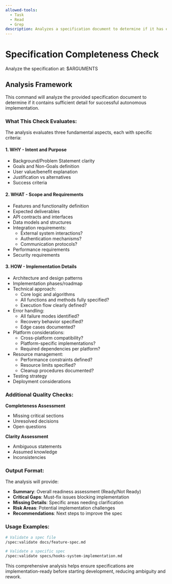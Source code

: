 ```yaml
---
allowed-tools:
  - Task
  - Read
  - Grep
description: Analyzes a specification document to determine if it has enough detail for autonomous implementation
---
```


# Specification Completeness Check

Analyze the specification at: $ARGUMENTS

## Analysis Framework

This command will analyze the provided specification document to determine if it contains sufficient detail for successful autonomous implementation.

### What This Check Evaluates:

The analysis evaluates three fundamental aspects, each with specific criteria:

#### 1. **WHY - Intent and Purpose**
- Background/Problem Statement clarity
- Goals and Non-Goals definition
- User value/benefit explanation
- Justification vs alternatives
- Success criteria

#### 2. **WHAT - Scope and Requirements**
- Features and functionality definition
- Expected deliverables
- API contracts and interfaces
- Data models and structures
- Integration requirements:
  - External system interactions?
  - Authentication mechanisms?
  - Communication protocols?
- Performance requirements
- Security requirements

#### 3. **HOW - Implementation Details**
- Architecture and design patterns
- Implementation phases/roadmap
- Technical approach:
  - Core logic and algorithms
  - All functions and methods fully specified?
  - Execution flow clearly defined?
- Error handling:
  - All failure modes identified?
  - Recovery behavior specified?
  - Edge cases documented?
- Platform considerations:
  - Cross-platform compatibility?
  - Platform-specific implementations?
  - Required dependencies per platform?
- Resource management:
  - Performance constraints defined?
  - Resource limits specified?
  - Cleanup procedures documented?
- Testing strategy
- Deployment considerations

### Additional Quality Checks:

**Completeness Assessment**
- Missing critical sections
- Unresolved decisions
- Open questions

**Clarity Assessment**  
- Ambiguous statements
- Assumed knowledge
- Inconsistencies

### Output Format:

The analysis will provide:
- **Summary**: Overall readiness assessment (Ready/Not Ready)
- **Critical Gaps**: Must-fix issues blocking implementation
- **Missing Details**: Specific areas needing clarification
- **Risk Areas**: Potential implementation challenges
- **Recommendations**: Next steps to improve the spec

### Usage Examples:

```bash
# Validate a spec file
/spec:validate docs/feature-spec.md

# Validate a specific spec
/spec:validate specs/hooks-system-implementation.md
```

This comprehensive analysis helps ensure specifications are implementation-ready before starting development, reducing ambiguity and rework.